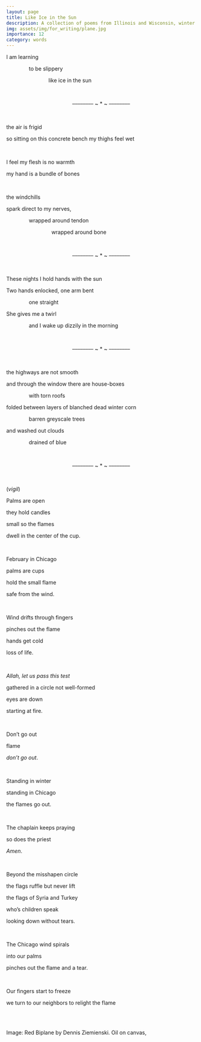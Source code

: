 ```yaml
---
layout: page
title: Like Ice in the Sun
description: A collection of poems from Illinois and Wisconsin, winter 2022-2023
img: assets/img/for_writing/plane.jpg
importance: 12
category: words
---
```


I am learning 

&emsp;&emsp;&emsp;&emsp; to be slippery

&emsp;&emsp;&emsp;&emsp;&emsp;&emsp;&emsp;&emsp;like ice in the sun

<br/>
<p><center> –––––––– ~ * ~ –––––––– </center></p>
<br/>

the air is frigid

so sitting on this concrete bench my thighs feel wet

<br/>

I feel my flesh is no warmth

my hand is a bundle of bones

<br/>
 
the windchills 

spark direct to my nerves,

&emsp;&emsp;&emsp;&emsp; wrapped around tendon

&emsp;&emsp;&emsp;&emsp; &emsp;&emsp;&emsp;&emsp; wrapped around bone

<br/>
<p><center> –––––––– ~ * ~ –––––––– </center></p>
<br/>

These nights I hold hands with the sun

Two hands enlocked, one arm bent

&emsp;&emsp;&emsp;&emsp; one straight

She gives me a twirl

&emsp;&emsp;&emsp;&emsp; and I wake up dizzily in the morning


<br/>
<p><center> –––––––– ~ * ~ –––––––– </center></p>
<br/>

the highways are not smooth

and through the window there are house-boxes

&emsp;&emsp;&emsp;&emsp; with torn roofs

folded between layers of blanched dead winter corn

&emsp;&emsp;&emsp;&emsp; barren greyscale trees

and washed out clouds

&emsp;&emsp;&emsp;&emsp; drained of blue

<br/>
<p><center> –––––––– ~ * ~ –––––––– </center></p>
<br/>

(*vigil*)
<br/>

Palms are open

they hold candles

small so the flames 

dwell in the center of the cup.

<br/>

February in Chicago

palms are cups

hold the small flame 

safe from the wind.

<br/>

Wind drifts through fingers

pinches out the flame

hands get cold

loss of life.

<br/>

*Allah, let us pass this test*

gathered in a circle not well-formed

eyes are down

starting at fire.

<br/>

Don’t go out

flame

*don’t go out*.

<br/>

Standing in winter

standing in Chicago

the flames go out.

<br/>

The chaplain keeps praying 

so does the priest

*Amen*.

<br/>

Beyond the misshapen circle

the flags ruffle but never lift

the flags of Syria and Turkey

who’s children speak

looking down without tears. 

<br/>

The Chicago wind spirals

into our palms

pinches out the flame and a tear.

<br/>

Our fingers start to freeze

we turn to our neighbors to relight the flame



<br/><br/>

Image: Red Biplane by Dennis Ziemienski. Oil on canvas, 